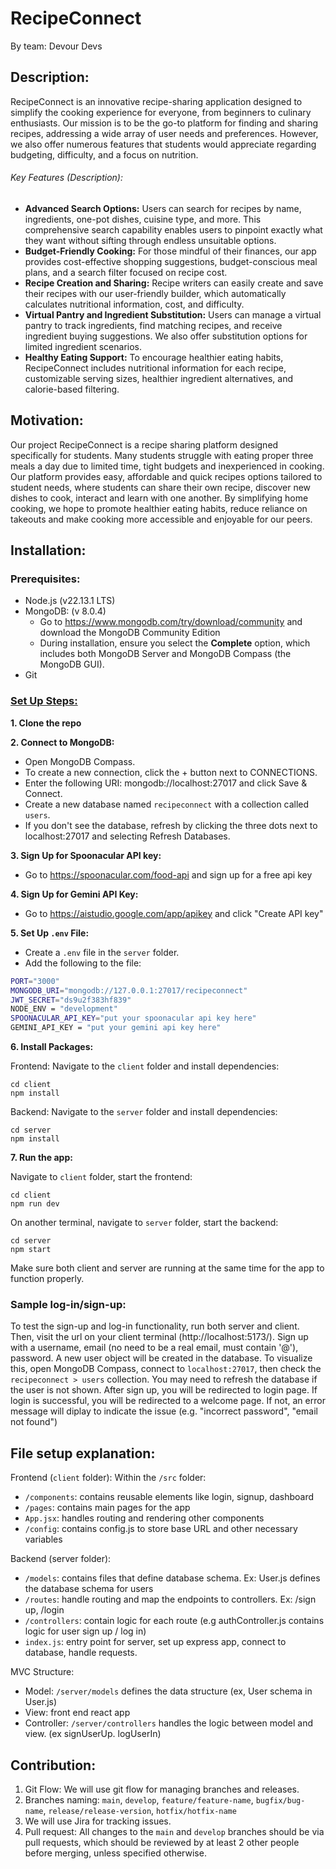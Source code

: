 # RecipeConnect
By team: Devour Devs

## Description:
RecipeConnect is an innovative recipe-sharing application designed to simplify the cooking experience for everyone, from beginners to culinary enthusiasts. Our mission is to be the go-to platform for finding and sharing recipes, addressing a wide array of user needs and preferences. However, we also offer numerous features that students would appreciate regarding budgeting, difficulty, and a focus on nutrition.

###### Key Features (Description):
- <b>Advanced Search Options:</b> Users can search for recipes by name, ingredients, one-pot dishes, cuisine type, and more. This comprehensive search capability enables users to pinpoint exactly what they want without sifting through endless unsuitable options.
- <b>Budget-Friendly Cooking:</b> For those mindful of their finances, our app provides cost-effective shopping suggestions, budget-conscious meal plans, and a search filter focused on recipe cost.
- <b>Recipe Creation and Sharing:</b> Recipe writers can easily create and save their recipes with our user-friendly builder, which automatically calculates nutritional information, cost, and difficulty.
- <b>Virtual Pantry and Ingredient Substitution:</b> Users can manage a virtual pantry to track ingredients, find matching recipes, and receive ingredient buying suggestions. We also offer substitution options for limited ingredient scenarios.
- <b>Healthy Eating Support:</b> To encourage healthier eating habits, RecipeConnect includes nutritional information for each recipe, customizable serving sizes, healthier ingredient alternatives, and calorie-based filtering.

## Motivation:
Our project RecipeConnect is a recipe sharing platform designed specifically for students. Many students struggle with eating proper three meals a day due to limited time, tight budgets and inexperienced in cooking. Our platform provides easy, affordable and quick recipes options tailored to student needs, where students can share their own recipe, discover new dishes to cook, interact and learn with one another. By simplifying home cooking, we hope to promote healthier eating habits, reduce reliance on takeouts and make cooking more accessible and enjoyable for our peers.

## Installation:
### <b>Prerequisites:</b>
- Node.js (v22.13.1 LTS)
- MongoDB: (v 8.0.4)
  - Go to https://www.mongodb.com/try/download/community and download the MongoDB Community Edition
  - During installation, ensure you select the <b>Complete</b> option, which includes both MongoDB Server and MongoDB Compass (the MongoDB GUI).
- Git

### <u><b>Set Up Steps:</b></u>

<b>1. Clone the repo</b>

<b>2. Connect to MongoDB:</b>
- Open MongoDB Compass.
- To create a new connection, click the + button next to CONNECTIONS.
- Enter the following URI: mongodb://localhost:27017 and click Save & Connect.
- Create a new database named `recipeconnect` with a collection called `users`.
- If you don't see the database, refresh by clicking the three dots next to localhost:27017 and selecting Refresh Databases.

<b>3. Sign Up for Spoonacular API key:</b>
- Go to https://spoonacular.com/food-api and sign up for a free api key

<b>4. Sign Up for Gemini API Key:</b>
- Go to https://aistudio.google.com/app/apikey and click "Create API key"
  
<b>5. Set Up `.env` File:</b>
- Create a `.env` file in the `server` folder.
- Add the following to the file:
```bash
PORT="3000"
MONGODB_URI="mongodb://127.0.0.1:27017/recipeconnect"
JWT_SECRET="ds9u2f383hf839"
NODE_ENV = "development"
SPOONACULAR_API_KEY="put your spoonacular api key here"
GEMINI_API_KEY = "put your gemini api key here"
```

<b>6. Install Packages:</b>

Frontend: Navigate to the `client` folder and install dependencies:
```
cd client
npm install
```

Backend: Navigate to the `server` folder and install dependencies:
```
cd server
npm install
```

<b>7. Run the app:</b>

Navigate to `client` folder, start the frontend:
```
cd client
npm run dev
```

On another terminal, navigate to `server` folder, start the backend:
```
cd server
npm start
```

Make sure both client and server are running at the same time for the app to function properly.

### <b>Sample log-in/sign-up:</b>

To test the sign-up and log-in functionality, run both server and client. Then, visit the url on your client terminal (http://localhost:5173/). Sign up with a username, email (no need to be a real email, must contain '@'), password. A new user object will be created in the database. To visualize this, open MongoDB Compass, connect to `localhost:27017`, then check the `recipeconnect > users` collection. You may need to refresh the database if the user is not shown. After sign up, you will be redirected to login page. If login is successful, you will be redirected  to a welcome page. If not, an error message will diplay to indicate the issue (e.g. "incorrect password", "email not found")

## File setup explanation:

Frontend (`client` folder): 
  Within the `/src` folder:
- `/components`: contains reusable elements like login, signup, dashboard
- `/pages`: contains main pages for the app
- `App.jsx`: handles routing and rendering other components
- `/config`: contains config.js to store base URL and other necessary variables

Backend (server folder):

- `/models`: contains files that define database schema. Ex: User.js defines the database schema for users
- `/routes`: handle routing and map the endpoints to controllers. Ex: /sign up, /login
- `/controllers`: contain logic for each route (e.g authController.js contains logic for user sign up / log in)
- `index.js`: entry point for server, set up express app, connect to database, handle requests.

MVC Structure:
- Model: `/server/models` defines the data structure (ex, User schema in User.js)
- View: front end react app
- Controller: `/server/controllers` handles the logic between model and view. (ex signUserUp. logUserIn)

## Contribution:
1. Git Flow: We will use git flow for managing branches and releases.
2. Branches naming: `main`, `develop`, `feature/feature-name`, `bugfix/bug-name`, `release/release-version`, `hotfix/hotfix-name`
3. We will use Jira for tracking issues.
4. Pull request: All changes to the `main` and `develop` branches should be via pull requests, which should be reviewed by at least 2 other people before merging, unless specified otherwise.




